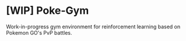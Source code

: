 # [WIP] Poke-Gym

Work-in-progress gym environment for reinforcement learning based on 
Pokemon GO's PvP battles.